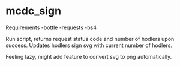 # mcdc_sign

Requirements
  -bottle
  -requests
  -bs4
  
Run script, returns request status code and number of hodlers upon success.
Updates hodlers sign svg with current number of hodlers.

Feeling lazy, might add feature to convert svg to png automatically.
